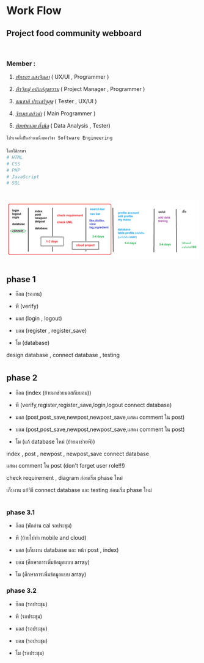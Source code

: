 **Work Flow**
===============
## Project food community webboard 
<br>

### **Member :**

1. *[พันธกร    แสงจินดา](https://www.facebook.com/gotkunglovely)* ( UX/UI , Programmer )

2. *[พีรวิชญ์    อนันต์สุขธรรม](https://www.facebook.com/p.perawit)* ( Project Manager , Programmer )

3. *[ธณชาติ    ประเสริฐสุข](https://www.facebook.com/moss.pra)* ( Tester , UX/UI )

4. *[จิรเมธ    แก้วคำ](https://www.facebook.com/bomcrmon)* ( Main Programmer )

5. *[พิมพ์พลอย  ผึ่งนิล](https://www.facebook.com/pimploy.pungnin)* ( Data Analysis , Tester)

```bash
โปรเจคนี้เป็นส่วนหนึ่งของวิชา Software Engineering

โดยใช้ภาษา
# HTML
# CSS
# PHP
# JavaScript
# SQL
```
#
![Alt text](./workflow.png)
#
## phase 1
- ก๊อต (รองาน)

- พี (verify)

- มอส (login , logout) 

- บอม (register , register_save)     

- โม (database)



design database , connect database , testing

#
## phase 2
- ก๊อต (index (ย้ายมาช่วยมอสกับบอม)) 

- พี (verify,register,register_save,login,logout connect database)

- มอส (post,post_save,newpost,newpost_save,แสดง comment ใน post)

- บอม (post,post_save,newpost,newpost_save,แสดง comment ใน post)

- โม (แก้ database ใหม่ (ย้ายมาช่วยพี))

index , post , newpost , newpost_save connect database

แสดง comment ใน post (don't forget user role!!!) 

check requirement , diagram ก่อนเริ่ม phase ใหม่

เก็บงาน แก้วิธี connect database และ testing ก่อนเริ่ม phase ใหม่

#
### phase 3.1
- ก๊อต (พักอ่าน cal รอประชุม) 

- พี (ย้ายไปทำ mobile and cloud)

- มอส (เก็บงาน database และ หน้า post , index)

- บอม (ศึกษาการเพิ่มข้อมูลแบบ array)

- โม (ศึกษาการเพิ่มข้อมูลแบบ array)

### phase 3.2
- ก๊อต (รอประชุม) 

- พี (รอประชุม)

- มอส (รอประชุม)

- บอม (รอประชุม)

- โม (รอประชุม)

#